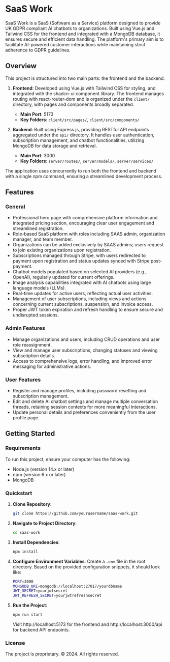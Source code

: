 # SaaS Work

SaaS Work is a SaaS (Software as a Service) platform designed to provide UK GDPR compliant AI chatbots to organizations. Built using Vue.js and Tailwind CSS for the frontend and integrated with a MongoDB database, it ensures secure and efficient data handling. The platform's primary aim is to facilitate AI-powered customer interactions while maintaining strict adherence to GDPR guidelines.

## Overview

This project is structured into two main parts: the frontend and the backend.

1. **Frontend**: Developed using Vue.js with Tailwind CSS for styling, and integrated with the shadcn-ui component library. The frontend manages routing with react-router-dom and is organized under the `client/` directory, with pages and components broadly separated.
    - **Main Port**: 5173
    - **Key Folders**: `client/src/pages/`, `client/src/components/`

2. **Backend**: Built using Express.js, providing RESTful API endpoints aggregated under the `api/` directory. It handles user authentication, subscription management, and chatbot functionalities, utilizing MongoDB for data storage and retrieval.
    - **Main Port**: 3000
    - **Key Folders**: `server/routes/`, `server/models/`, `server/services/`

The application uses concurrently to run both the frontend and backend with a single npm command, ensuring a streamlined development process.

## Features

### General
- Professional hero page with comprehensive platform information and integrated pricing section, encouraging clear user engagement and streamlined registration.
- Role-based SaaS platform with roles including SAAS admin, organization manager, and team member.
- Organizations can be added exclusively by SAAS admins; users request to join existing organizations upon registration.
- Subscriptions managed through Stripe, with users redirected to payment upon registration and status updates synced with Stripe post-payment.
- Chatbot models populated based on selected AI providers (e.g., OpenAI), regularly updated for current offerings.
- Image analysis capabilities integrated with AI chatbots using large language models (LLMs).
- Real-time updates for active users, reflecting actual user activities.
- Management of user subscriptions, including views and actions concerning current subscriptions, suspension, and invoice access.
- Proper JWT token expiration and refresh handling to ensure secure and undisrupted sessions.

### Admin Features
- Manage organizations and users, including CRUD operations and user role reassignment.
- View and manage user subscriptions, changing statuses and viewing subscription details.
- Access to comprehensive logs, error handling, and improved error messaging for administrative actions.

### User Features
- Register and manage profiles, including password resetting and subscription management.
- Edit and delete AI chatbot settings and manage multiple conversation threads, retaining session contexts for more meaningful interactions.
- Update personal details and preferences conveniently from the user profile page.

## Getting Started

### Requirements

To run this project, ensure your computer has the following:
- Node.js (version 14.x or later)
- npm (version 6.x or later)
- MongoDB

### Quickstart

1. **Clone Repository**:
    ```sh
    git clone https://github.com/yourusername/saas-work.git
    ```

2. **Navigate to Project Directory**:
    ```sh
    cd saas-work
    ```

3. **Install Dependencies**:
    ```sh
    npm install
    ```

4. **Configure Environment Variables**:
    Create a `.env` file in the root directory. Based on the provided configuration snippets, it should look like:
    ```sh
    PORT=3000
    MONGODB_URI=mongodb://localhost:27017/yourdbname
    JWT_SECRET=yourjwtsecret
    JWT_REFRESH_SECRET=yourjwtrefreshsecret
    ```

5. **Run the Project**:
    ```sh
    npm run start
    ```

    Visit http://localhost:5173 for the frontend and http://localhost:3000/api for backend API endpoints.

### License

The project is proprietary. © 2024. All rights reserved.
